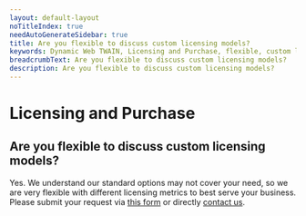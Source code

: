 ```yaml
---
layout: default-layout
noTitleIndex: true
needAutoGenerateSidebar: true
title: Are you flexible to discuss custom licensing models?
keywords: Dynamic Web TWAIN, Licensing and Purchase, flexible, custom licensing
breadcrumbText: Are you flexible to discuss custom licensing models?
description: Are you flexible to discuss custom licensing models?
---
```


# Licensing and Purchase

## Are you flexible to discuss custom licensing models?

Yes. We understand our standard options may not cover your need, so we are very flexible with different licensing metrics to best serve your business. Please submit your request via <a href="" target="_blank">this form</a> or directly <a href="" target="_blank">contact us</a>.
